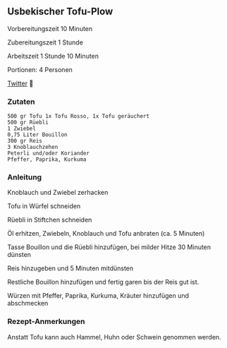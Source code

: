 ## Usbekischer Tofu-Plow

Vorbereitungszeit 10 Minuten	

Zubereitungszeit 1 Stunde	

Arbeitszeit 1 Stunde 10 Minuten	

Portionen: 4 Personen

[Twitter](https://twitter.com/BergerWthur/status/1491118584751624194) :thread:

### Zutaten

    500 gr Tofu 1x Tofu Rosso, 1x Tofu geräuchert
    500 gr Rüebli
    1 Zwiebel
    0,75 Liter Bouillon
    300 gr Reis
    3 Knoblauchzehen
    Peterli und/oder Koriander
    Pfeffer, Paprika, Kurkuma

### Anleitung

Knoblauch und Zwiebel zerhacken

Tofu in Würfel schneiden

Rüebli in Stiftchen schneiden

Öl erhitzen, Zwiebeln, Knoblauch und Tofu anbraten (ca. 5 Minuten)

Tasse Bouillon und die Rüebli hinzufügen, bei milder Hitze 30 Minuten dünsten

Reis hinzugeben und 5 Minuten mitdünsten

Restliche Bouillon hinzufügen und fertig garen bis der Reis gut ist. 

Würzen mit Pfeffer, Paprika, Kurkuma, Kräuter hinzufügen und abschmecken

### Rezept-Anmerkungen

Anstatt Tofu kann auch Hammel, Huhn oder Schwein genommen werden.
